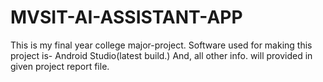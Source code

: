 # MVSIT-AI-ASSISTANT-APP
This is my final year college major-project. Software used for making this project is- Android Studio(latest build.) And, all other info. will provided in given project report file.
